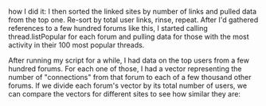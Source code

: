 
how I did it:
I then sorted the linked sites by number of links and pulled data from the top one. Re-sort by total user links, rinse, repeat. After I'd gathered references to a few hundred forums like this, I started calling  thread.listPopular for each forum and pulling data for those with the most activity in their 100 most popular threads.

After running my script for a while, I had data on the top users from a few hundred forums. For each one of those, I had a vector representing the number of "connections" from that forum to each of a few thousand other forums. If we divide each forum's vector by its total number of users, we can compare the vectors for different sites to see how similar they are:


